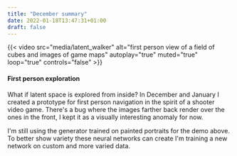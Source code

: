 ```yaml
---
title: "December summary"
date: 2022-01-18T13:47:31+01:00
draft: false
---
```


{{< video src="media/latent_walker" alt="first person view of a field of cubes and images of game maps" autoplay="true" muted="true" loop="true" controls="false" >}}

#### First person exploration

What if latent space is explored from inside? In December and January I created a prototype for first person navigation in the spirit of a shooter video game. There's a bug where the images farther back render over the ones in the front, I kept it as a visually interesting anomaly for now. 

I'm still using the generator trained on painted portraits for the demo above. To better show variety these neural networks can create I'm training a new network on custom and more varied data.
